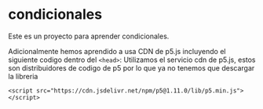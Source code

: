 # condicionales

Este es un proyecto para aprender condicionales.

Adicionalmente hemos aprendido a usa CDN de p5.js incluyendo el siguiente codigo dentro del `<head>`:
Utilizamos el servicio cdn de p5.js, estos son distribuidores de codigo de p5 por lo que ya no tenemos que descargar la libreria

```
<script src="https://cdn.jsdelivr.net/npm/p5@1.11.0/lib/p5.min.js"></script>

```


